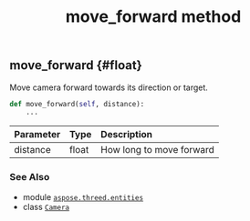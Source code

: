 ﻿---
title: move_forward method
second_title: Aspose.3D for Python via .NET API References
description: 
type: docs
weight: 60
url: /python-net/aspose.threed.entities/camera/move_forward/
is_root: false
---

## move_forward {#float}

Move camera forward towards its direction or target.



```python
def move_forward(self, distance):
    ...
```


| Parameter | Type | Description |
| :- | :- | :- |
| distance | float | How long to move forward |



### See Also
* module [`aspose.threed.entities`](../../)
* class [`Camera`](/3d/python-net/aspose.threed.entities/camera)

